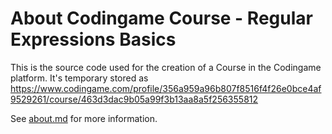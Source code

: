# About Codingame Course - Regular Expressions Basics

This is the source code used for the creation of a Course in the Codingame platform.
It's temporary stored as https://www.codingame.com/profile/356a959a96b807f8516f4f26e0bce4af9529261/course/463d3dac9b05a99f3b13aa8a5f256355812

See [about.md](about.md) for more information.